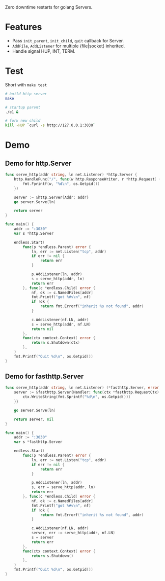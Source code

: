Zero downtime restarts for golang Servers.

# Features
- Pass `init_parent`, `init_child`, `quit` callback for Server.
- `AddFile`, `AddListener` for multiple {file|socket} inherited.
- Handle signal HUP, INT, TERM.


# Test
Short with `make test`
```bash
# build http server
make

# startup parent
./e1 &

# fork new child
kill -HUP `curl -s http://127.0.0.1:3030`
```


# Demo
## Demo for http.Server
```go
func serve_http(addr string, ln net.Listener) *http.Server {
	http.HandleFunc("/", func(w http.ResponseWriter, r *http.Request) {
		fmt.Fprintf(w, "%d\n", os.Getpid())
	})

	server := &http.Server{Addr: addr}
	go server.Serve(ln)

	return server
}

func main() {
	addr := ":3030"
	var s *http.Server

	endless.Start(
		func(p *endless.Parent) error {
			ln, err := net.Listen("tcp", addr)
			if err != nil {
				return err
			}

			p.AddListener(ln, addr)
			s = serve_http(addr, ln)
			return err
		}, func(c *endless.Child) error {
			nf, ok := c.NamedFiles[addr]
			fmt.Printf("got %#v\n", nf)
			if !ok {
				return fmt.Errorf("inherit %s not found", addr)
			}

			c.AddListener(nf.LN, addr)
			s = serve_http(addr, nf.LN)
			return nil
		},
		func(ctx context.Context) error {
			return s.Shutdown(ctx)
		},
	)
	fmt.Printf("Quit %d\n", os.Getpid())
}
```

## Demo for fasthttp.Server
```go
func serve_http(addr string, ln net.Listener) (*fasthttp.Server, error) {
	server := &fasthttp.Server{Handler: func(ctx *fasthttp.RequestCtx) {
		ctx.WriteString(fmt.Sprintf("%d\n", os.Getpid()))
	}}

	go server.Serve(ln)

	return server, nil
}

func main() {
	addr := ":3030"
	var s *fasthttp.Server

	endless.Start(
		func(p *endless.Parent) error {
			ln, err := net.Listen("tcp", addr)
			if err != nil {
				return err
			}

			p.AddListener(ln, addr)
			s, err = serve_http(addr, ln)
			return err
		}, func(c *endless.Child) error {
			nf, ok := c.NamedFiles[addr]
			fmt.Printf("got %#v\n", nf)
			if !ok {
				return fmt.Errorf("inherit %s not found", addr)
			}

			c.AddListener(nf.LN, addr)
			server, err := serve_http(addr, nf.LN)
			s = server
			return err
		},
		func(ctx context.Context) error {
			return s.Shutdown()
		},
	)
	fmt.Printf("Quit %d\n", os.Getpid())
}
```